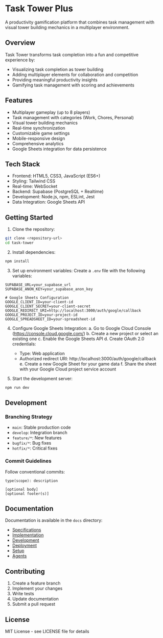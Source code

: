 # Task Tower Plus

A productivity gamification platform that combines task management with visual tower building mechanics in a multiplayer environment.

## Overview

Task Tower transforms task completion into a fun and competitive experience by:
- Visualizing task completion as tower building
- Adding multiplayer elements for collaboration and competition
- Providing meaningful productivity insights
- Gamifying task management with scoring and achievements

## Features

- Multiplayer gameplay (up to 8 players)
- Task management with categories (Work, Chores, Personal)
- Visual tower building mechanics
- Real-time synchronization
- Customizable game settings
- Mobile-responsive design
- Comprehensive analytics
- Google Sheets integration for data persistence

## Tech Stack

- Frontend: HTML5, CSS3, JavaScript (ES6+)
- Styling: Tailwind CSS
- Real-time: WebSocket
- Backend: Supabase (PostgreSQL + Realtime)
- Development: Node.js, npm, ESLint, Jest
- Data Integration: Google Sheets API

## Getting Started

1. Clone the repository:
```bash
git clone <repository-url>
cd task-tower
```

2. Install dependencies:
```bash
npm install
```

3. Set up environment variables:
Create a `.env` file with the following variables:
```
SUPABASE_URL=your_supabase_url
SUPABASE_ANON_KEY=your_supabase_anon_key

# Google Sheets Configuration
GOOGLE_CLIENT_ID=your-client-id
GOOGLE_CLIENT_SECRET=your-client-secret
GOOGLE_REDIRECT_URI=http://localhost:3000/auth/google/callback
GOOGLE_PROJECT_ID=your-project-id
GOOGLE_SPREADSHEET_ID=your-spreadsheet-id
```

4. Configure Google Sheets Integration:
   a. Go to Google Cloud Console (https://console.cloud.google.com/)
   b. Create a new project or select an existing one
   c. Enable the Google Sheets API
   d. Create OAuth 2.0 credentials:
      - Type: Web application
      - Authorized redirect URI: http://localhost:3000/auth/google/callback
   e. Create a new Google Sheet for your game data
   f. Share the sheet with your Google Cloud project service account

5. Start the development server:
```bash
npm run dev
```

## Development

### Branching Strategy
- `main`: Stable production code
- `develop`: Integration branch
- `feature/*`: New features
- `bugfix/*`: Bug fixes
- `hotfix/*`: Critical fixes

### Commit Guidelines
Follow conventional commits:
```
type(scope): description

[optional body]
[optional footer(s)]
```

## Documentation

Documentation is available in the `docs` directory:
- [Specifications](docs/specifications/)
- [Implementation](docs/implementation/)
- [Development](docs/development/)
- [Deployment](docs/deployment/)
- [Setup](docs/setup/)
- [Agents](docs/agents/)

## Contributing

1. Create a feature branch
2. Implement your changes
3. Write tests
4. Update documentation
5. Submit a pull request

## License

MIT License - see LICENSE file for details
